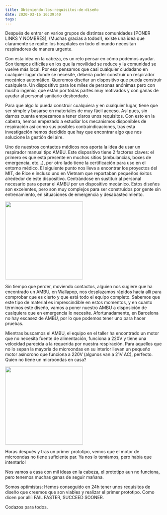 ```yaml
---
title: Obteniendo-los-requisitos-de-diseño
date: 2020-03-16 16:39:40
tags:
---
```


Después de entrar en varios grupos de distintas comunidades [PONER LINKS Y NOMBRES], (Muchas gracias a todos!), existe una idea que claramente se repite: los hospitales en todo el mundo necesitan respiradores de manera urgente.

Con esta idea en la cabeza, es un reto pensar en cómo podemos ayudar. Son tiempos difíciles en los que la movilidad se reduce y la comunidad se vuelve más local. Por eso pensamos que casi cualquier ciudadano en cualquier lugar donde se necesite, debería poder construir un respirador mecánico automático. Queremos diseñar un dispositivo que pueda construir cualquiera. Un dispositivo para los miles de personas anónimas pero con mucho ingenio, que están por todas partes muy motivados y con ganas de ayudar al personal sanitario desbordado. 

Para que algo lo pueda construir cualquiera y en cualquier lugar, tiene que ser simple y basarse en materiales de muy fácil acceso. Así pues, sin darnos cuenta empezamos a tener claros unos requisitos. Con esto en la cabeza, hemos empezado a estudiar los mecanismos disponibles de respiración así como sus posibles contraindicaciones, tras esta investigación hemos decidido que hay que encontrar algo que nos solucione la gestión del aire.

Uno de nuestros contactos médicos nos aporta la idea de usar un respirador manual tipo AMBU. Este dispositivo tiene 2 factores claves: el primero es que está presente en muchos sitios (ambulancias, boxes de emergencia, etc…), por otro lado tiene la certificación para uso en el entorno médico.  El siguiente punto nos lleva a encontrar los proyectos del MIT, de Rice e incluso uno en Vietnam que reportaban pequeños éxitos alrededor de este dispositivo. Centrándose en sustituir al personal necesario para operar el AMBU por un dispositivo mecánico. Estos diseños son excelentes, pero son muy complejos para ser construidos por gente sin entrenamiento, en situaciones de emergencia y desabastecimiento. 

<img src="/images/hello-world/we-got-the-AMBU.jpeg" width="250">

Sin tiempo que perder, moviendo contactos, alguien nos sugiere que ha encontrado un AMBU, en Wallapop, nos desplazamos rápidos hacia allí para comprobar que es cierto y que está todo el equipo completo. Sabemos que este tipo de material es imprescindible en estos momentos, y en cuanto términos este diseño, vamos a poner nuestro AMBU a disposición de cualquiera que en emergencia lo necesite. Afortunadamente, en Barcelona no hay escasez de AMBU, por lo que podemos tener uno para hacer pruebas. 


Mientras buscamos el AMBU, el equipo en el taller ha encontrado un motor que no necesita fuente de alimentación, funciona a 220V y tiene una velocidad parecida a la requerida por nuestra respiración. Para aquellos que no lo sepan la mayoría de microondas en su interior llevan un pequeño motor asíncrono que funciona a 220V (algunos van a 21V AC), perfecto. Quien no tiene un microondas en casa?

<img src="/images/hello-world/microwave-oven-disarmed.jpeg" width="250">

Horas después y tras un primer prototipo, vemos que el motor de microondas no tiene suficiente par. Ya nos lo temíamos, pero había que intentarlo!

Nos vamos a casa con mil ideas en la cabeza, el prototipo aun no funciona, pero tenemos muchas ganas de seguir mañana. 

Somos optimistas: Hemos conseguido en 24h tener unos requisitos de diseño que creemos que son viables y realizar el primer prototipo. Como dicen por allí: FAIL FASTER, SUCCEED SOONER.

Codazos para todos.
